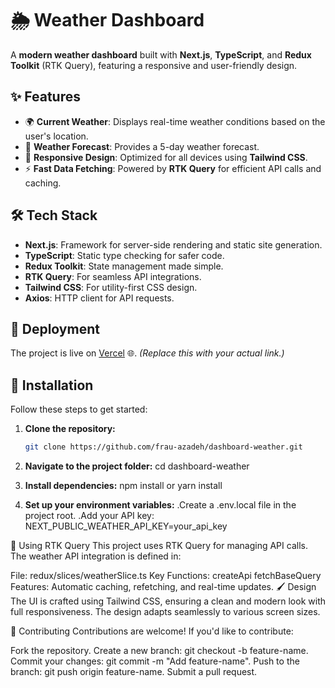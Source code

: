 # 🌦️ Weather Dashboard

A **modern weather dashboard** built with **Next.js**, **TypeScript**, and **Redux Toolkit** (RTK Query), featuring a responsive and user-friendly design.

## ✨ Features

- 🌍 **Current Weather**: Displays real-time weather conditions based on the user's location.
- 📅 **Weather Forecast**: Provides a 5-day weather forecast.
- 🎨 **Responsive Design**: Optimized for all devices using **Tailwind CSS**.
- ⚡ **Fast Data Fetching**: Powered by **RTK Query** for efficient API calls and caching.

## 🛠️ Tech Stack

- **Next.js**: Framework for server-side rendering and static site generation.
- **TypeScript**: Static type checking for safer code.
- **Redux Toolkit**: State management made simple.
- **RTK Query**: For seamless API integrations.
- **Tailwind CSS**: For utility-first CSS design.
- **Axios**: HTTP client for API requests.

## 🚀 Deployment

The project is live on [Vercel](https://weather-dashboard.vercel.app) 🌐. *(Replace this with your actual link.)*

## 🧰 Installation

Follow these steps to get started:

1. **Clone the repository:**
   ```bash
   git clone https://github.com/frau-azadeh/dashboard-weather.git

2. **Navigate to the project folder:**
    cd dashboard-weather

3. **Install dependencies:**
    npm install
    or
    yarn install

4. **Set up your environment variables:**
    .Create a .env.local file in the project root.
    .Add your API key: NEXT_PUBLIC_WEATHER_API_KEY=your_api_key

📡 Using RTK Query
This project uses RTK Query for managing API calls. The weather API integration is defined in:

File: redux/slices/weatherSlice.ts
Key Functions:
createApi
fetchBaseQuery
Features: Automatic caching, refetching, and real-time updates.
🖌️ Design
The UI is crafted using Tailwind CSS, ensuring a clean and modern look with full responsiveness. The design adapts seamlessly to various screen sizes.

🤝 Contributing
Contributions are welcome! If you'd like to contribute:

Fork the repository.
Create a new branch: git checkout -b feature-name.
Commit your changes: git commit -m "Add feature-name".
Push to the branch: git push origin feature-name.
Submit a pull request.

